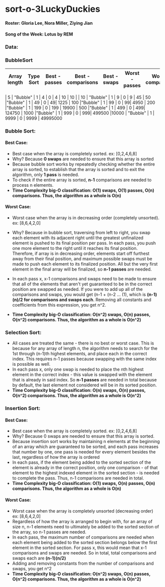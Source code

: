 # sort-o-3LuckyDuckies

#### Roster: Gloria Lee, Nora Miller, Ziying Jian
#### Song of the Week: Lotus by REM

### Data:
### BubbleSort

| Array length | Type Sort | Best - passes|Best - comparisons| Best - swaps | Worst - passes | Worst - comparisons | Worst - swaps |
| ----- | --------- | ----- | ---- | --- | ---- | --- | --- |




| 5 | "Bubble" | 1 | 4 | 0 | 4 | 10 | 10 |
| 10 | "Bubble" | 1 | 9 | 0 | 9 | 45
| 50 |"Bubble" | 1 | 49 | 0 | 49| 1225
| 100 |"Bubble" | 1 | 99 | 0 | 99| 4950
| 200 |"Bubble" | 1 | 199 | 0 | 199 | 19900
| 500 |"Bubble" | 1 | 499 | 0 | 499| 124750
| 1000 |"Bubble" | 1 | 999 | 0 | 999| 499500
|10000 | "Bubble" | 1 | 9999 | 0 | 9999 | 49995000





### Bubble Sort:
#### Best Case:
* Best case when the array is completely sorted. ex: [0,2,4,6,8]
* Why? Because **0 swaps** are needed to ensure that this array is sorted
* Because bubble sort works by repeatedly checking whether the entire array is sorted, to establish that the array is sorted and to exit the algorithm, only **1 pass** is needed.
* To check if the entire array is sorted, **n-1** comparisons are needed to process n elements.
* **Time Complexity big-O classification: O(1) swaps, O(1) passes, O(n) comparisons. Thus, the algorithm as a whole is O(n)**


#### Worst Case:
* Worst case when the array is in decreasing order (completely unsorted). ex: [8,6,4,2,0]

* Why? Because in bubble sort, traversing from left to right, you swap each element with its adjacent right until the greatest unfinalized element is pushed to its final position per pass. In each pass, you push one more element to the right until it reaches its final position. Therefore, if array is in decreasing order, elements start off furthest away from their final position, and maximum possible swaps must be made to push each element to its finalized position. All but the very first element in the final array will be finalized, so **n-1 passes** are needed.

* In each pass x, x-1 comparisons and swaps need to be made to ensure that all of the elements that aren't yet guaranteed to be in the correct position are swapped as needed. If you were to add up all of the comparisons and swaps, you would get (n-1 + (n-2 ... (1), which is **(n-1)(n)/2 for comparisons and swaps each**. Removing all constants and coefficients from this expression, you get n^2.
* **Time Complexity big-O classification: O(n^2) swaps, O(n) passes, O(n^2) comparisons. Thus, the algorithm as a whole is O(n^2)**

### Selection Sort:

* All cases are treated the same - there is no best or worst case. This is because for any array of length n, the algorithm needs to search for the 1st through (n-1)th highest elements, and place each in the correct index. This requires n-1 passes because swapping with the same index is possible as well.
* In each pass x, only one swap is needed to place the nth highest element in the correct index - this value is swapped with the element that is already in said index. So **n-1 passes** are needed in total because by default, the last element not considered will be in its sorted position.
* **Time Complexity big-O classification: O(n) swaps, O(n) passes, O(n^2) comparisons. Thus, the algorithm as a whole is O(n^2)**

### Insertion Sort:
#### Best Case:
* Best case when the array is completely sorted. ex: [0,2,4,6,8]
* Why? Because 0 swaps are needed to ensure that this array is sorted.
* Because insertion sort works by maintaining n elements at the beginning of an array which are guaranteed to be sorted, and each pass increases that number by one, one pass is needed for every element besides the last, regardless of how the array is ordered
* In each pass, if the element being added to the sorted section of the element is already in the correct position, only one comparison - of that element to the highest indexed element in the sorted section - is needed to complete the pass. Thus, n-1 comparisons are needed in total.
* **Time Complexity big-O classification: O(1) swaps, O(n) passes, O(n) comparisons. Thus, the algorithm as a whole is O(n)**

#### Worst Case:
* Worst case when the array is completely unsorted (decreasing order) ex: [8,6,4,2,0]
* Regardless of how the array is arranged to begin with, for an array of size n, n-1 elements need to ultimately be added to the sorted section of the array, so n-1 passes are needed.
* In each pass, the maximum number of comparisons are needed when each element being added to the sorted section belongs below the first element in the sorted section. For pass x, this would mean that x-1 comparisons and swaps are needed. So in total, total comparisons and swaps each are **(n-1)(n/2)**
* Adding and removing constants from the number of comparisons and swaps, you get n^2
* **Time Complexity big-O classification: O(n^2) swaps, O(n) passes, O(n^2) comparisons. Thus, the algorithm as a whole is O(n^2)**
